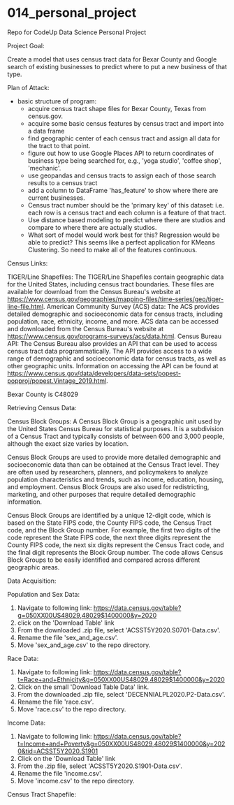 # 014_personal_project
Repo for CodeUp Data Science Personal Project

Project Goal:

Create a model that uses census tract data for Bexar County and Google search of existing businesses to predict where to put a new business of that type.

Plan of Attack:

- basic structure of program:
    - acquire census tract shape files for Bexar County, Texas from census.gov.
    - acquire some basic census features by census tract and import into a data frame
    - find geographic center of each census tract and assign all data for the tract to that point.
    - figure out how to use Google Places API to return coordinates of business type being searched for, e.g., 'yoga studio', 'coffee shop', 'mechanic'.
    - use geopandas and census tracts to assign each of those search results to a census tract
    - add a column to DataFrame 'has_feature' to show where there are current businesses.
    - Census tract number should be the 'primary key' of this dataset: i.e. each row is a census tract and each column is a feature of that tract.
    - Use distance based modeling to predict where there are studios and compare to where there are actually studios.
    - What sort of model would work best for this? Regression would be able to predict? This seems like a perfect application for KMeans Clustering. So need to make all of the features continuous.

Census Links:

TIGER/Line Shapefiles: The TIGER/Line Shapefiles contain geographic data for the United States, including census tract boundaries. These files are available for download from the Census Bureau's website at https://www.census.gov/geographies/mapping-files/time-series/geo/tiger-line-file.html.
American Community Survey (ACS) data: The ACS provides detailed demographic and socioeconomic data for census tracts, including population, race, ethnicity, income, and more. ACS data can be accessed and downloaded from the Census Bureau's website at https://www.census.gov/programs-surveys/acs/data.html.
Census Bureau API: The Census Bureau also provides an API that can be used to access census tract data programmatically. The API provides access to a wide range of demographic and socioeconomic data for census tracts, as well as other geographic units. Information on accessing the API can be found at https://www.census.gov/data/developers/data-sets/popest-popproj/popest.Vintage_2019.html.

Bexar County is C48029

Retrieving Census Data:

Census Block Groups:
    A Census Block Group is a geographic unit used by the United States Census Bureau for statistical purposes. It is a subdivision of a Census Tract and typically consists of between 600 and 3,000 people, although the exact size varies by location.

Census Block Groups are used to provide more detailed demographic and socioeconomic data than can be obtained at the Census Tract level. They are often used by researchers, planners, and policymakers to analyze population characteristics and trends, such as income, education, housing, and employment. Census Block Groups are also used for redistricting, marketing, and other purposes that require detailed demographic information.

Census Block Groups are identified by a unique 12-digit code, which is based on the State FIPS code, the County FIPS code, the Census Tract code, and the Block Group number. For example, the first two digits of the code represent the State FIPS code, the next three digits represent the County FIPS code, the next six digits represent the Census Tract code, and the final digit represents the Block Group number. The code allows Census Block Groups to be easily identified and compared across different geographic areas.

Data Acquisition:

Population and Sex Data:
1. Navigate to following link:
https://data.census.gov/table?g=050XX00US48029,48029$1400000&y=2020
1. click on the 'Download Table' link
1. From the downloaded .zip file, select 'ACSST5Y2020.S0701-Data.csv'.
1. Rename the file 'sex_and_age.csv'.
1. Move 'sex_and_age.csv' to the repo directory.


Race Data:
1. Navigate to following link: 
https://data.census.gov/table?t=Race+and+Ethnicity&g=050XX00US48029,48029$1400000&y=2020
1. Click on the small 'Download Table Data' link.
1. From the downloaded .zip file, select 'DECENNIALPL2020.P2-Data.csv'.
1. Rename the file 'race.csv'.
1. Move 'race.csv' to the repo directory.

Income Data:
1. Navigate to following link:
https://data.census.gov/table?t=Income+and+Poverty&g=050XX00US48029,48029$1400000&y=2020&tid=ACSST5Y2020.S1901
1. Click on the 'Download Table' link
1. From the .zip file, select 'ACSST5Y2020.S1901-Data.csv'.
1. Rename the file 'income.csv'.
1. Move 'income.csv' to the repo directory.

Census Tract Shapefile:
